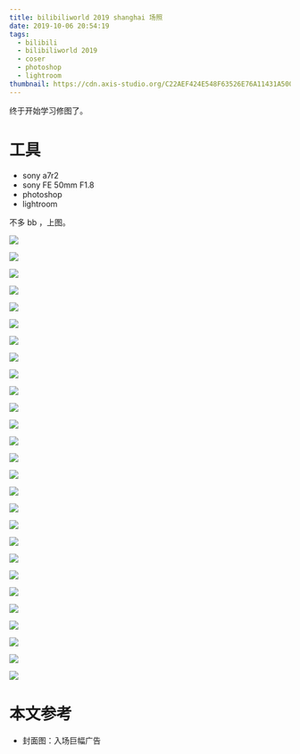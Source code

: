 ```yaml
---
title: bilibiliworld 2019 shanghai 场照
date: 2019-10-06 20:54:19
tags:
  - bilibili
  - bilibiliworld 2019
  - coser
  - photoshop
  - lightroom
thumbnail: https://cdn.axis-studio.org/C22AEF424E548F63526E76A11431A500.JPG?imageMogr2/quality/50
---
```


终于开始学习修图了。

# 工具

 - sony a7r2
 - sony FE 50mm F1.8
 - photoshop
 - lightroom


不多 bb ，上图。

![](https://cdn.axis-studio.org/bw_%201.jpg)

![](https://cdn.axis-studio.org/bw_%202.jpg)

![](https://cdn.axis-studio.org/bw_%203.jpg)

![](https://cdn.axis-studio.org/bw_%204.jpg)

![](https://cdn.axis-studio.org/bw_%205.jpg)

![](https://cdn.axis-studio.org/bw_%206.jpg)

![](https://cdn.axis-studio.org/bw_%207.jpg)

![](https://cdn.axis-studio.org/bw_%208.jpg)

![](https://cdn.axis-studio.org/bw_%209.jpg)

![](https://cdn.axis-studio.org/bw_%2010.jpg)

![](https://cdn.axis-studio.org/bw_%2011.jpg)

![](https://cdn.axis-studio.org/bw_%2012.jpg)

![](https://cdn.axis-studio.org/bw_%2013.jpg)

![](https://cdn.axis-studio.org/bw_%2014.jpg)

![](https://cdn.axis-studio.org/bw_%2015.jpg)

![](https://cdn.axis-studio.org/bw_%2016.jpg)

![](https://cdn.axis-studio.org/bw_%2017.jpg)

![](https://cdn.axis-studio.org/bw_%2018.jpg)

![](https://cdn.axis-studio.org/bw_%2019.jpg)

![](https://cdn.axis-studio.org/bw_%2020.jpg)

![](https://cdn.axis-studio.org/bw_%2021.jpg)

![](https://cdn.axis-studio.org/bw_%2022.jpg)

![](https://cdn.axis-studio.org/bw_%2023.jpg)

![](https://cdn.axis-studio.org/bw_%2024.jpg)

![](https://cdn.axis-studio.org/bw_%2025.jpg)

![](https://cdn.axis-studio.org/bw_%2026.jpg)

![](https://cdn.axis-studio.org/bw_%2027.jpg)

# 本文参考

- 封面图：入场巨幅广告